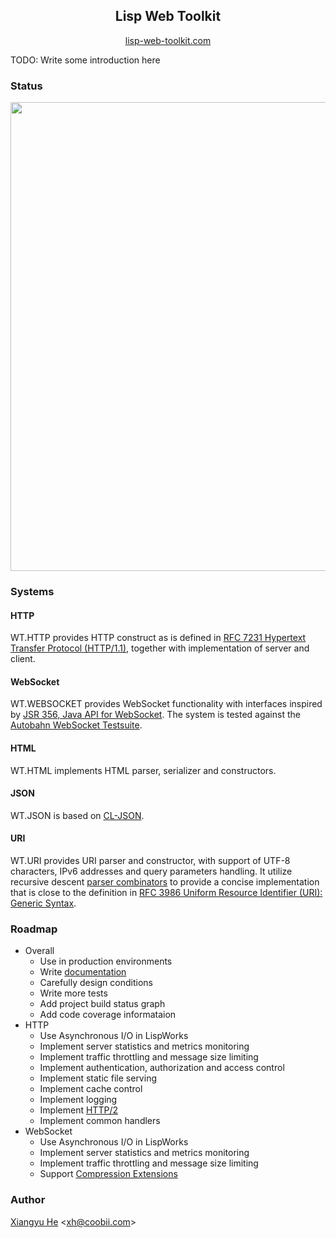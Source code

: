 <h2 align="center">Lisp Web Toolkit</h2>

<p align="center">
    <a href="https://lisp-web-toolkit.com">lisp-web-toolkit.com</a>
</p>

TODO: Write some introduction here

### Status

<a href="https://lisp-web-toolkit.com/status">
    <img src="https://lisp-web-toolkit.com/status.png" width="750">
</a>

### Systems

#### HTTP
WT.HTTP provides HTTP construct as is defined in [RFC 7231 Hypertext Transfer Protocol (HTTP/1.1)](https://www.ietf.org/rfc/rfc7231.txt), together with implementation of server and client.

#### WebSocket
WT.WEBSOCKET provides WebSocket functionality with interfaces inspired by [JSR 356, Java API for WebSocket](https://www.oracle.com/technetwork/articles/java/jsr356-1937161.html). The system is tested against the [Autobahn WebSocket Testsuite](https://github.com/crossbario/autobahn-testsuite).

#### HTML
WT.HTML implements HTML parser, serializer and constructors.

#### JSON
WT.JSON is based on [CL-JSON](https://common-lisp.net/project/cl-json/cl-json.html).

#### URI
WT.URI provides URI parser and constructor, with support of UTF-8 characters, IPv6 addresses and query parameters handling. It utilize recursive descent [parser combinators](https://www.cs.nott.ac.uk/~pszgmh/monparsing.pdf) to provide a concise implementation that is close to the definition in [RFC 3986 Uniform Resource Identifier (URI): Generic Syntax](https://tools.ietf.org/html/rfc3986).

### Roadmap

* Overall
  * Use in production environments
  * Write [documentation](https://lisp-web-toolkit.com)
  * Carefully design conditions
  * Write more tests
  * Add project build status graph
  * Add code coverage informataion
* HTTP
  * Use Asynchronous I/O in LispWorks
  * Implement server statistics and metrics monitoring
  * Implement traffic throttling and message size limiting
  * Implement authentication, authorization and access control
  * Implement static file serving
  * Implement cache control
  * Implement logging
  * Implement [HTTP/2](https://tools.ietf.org/html/rfc7540)
  * Implement common handlers
* WebSocket
  * Use Asynchronous I/O in LispWorks
  * Implement server statistics and metrics monitoring
  * Implement traffic throttling and message size limiting
  * Support [Compression Extensions](https://tools.ietf.org/html/rfc7692)

### Author
[Xiangyu He](https://xh.coobii.com) <[xh@coobii.com](mailto:xh@coobii.com)>
